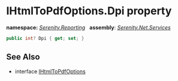 # IHtmlToPdfOptions.Dpi property
**namespace:** *[Serenity.Reporting](../../README.md#serenity.reporting-namespace)*   **assembly**: *[Serenity.Net.Services](../../README.md)*

```csharp
public int? Dpi { get; set; }
```

## See Also

* interface [IHtmlToPdfOptions](../IHtmlToPdfOptions.md)